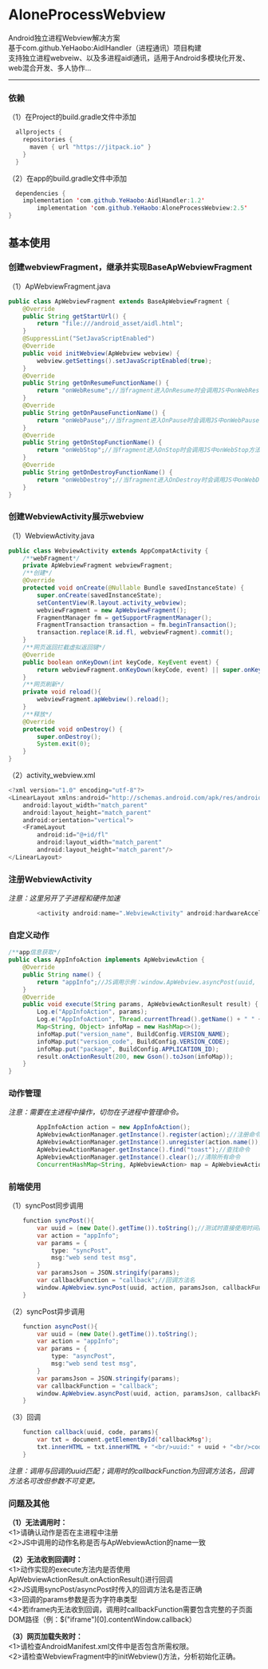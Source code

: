 # AloneProcessWebview

Android独立进程Webview解决方案  
基于com.github.YeHaobo:AidlHandler（进程通讯）项目构建  
支持独立进程webveiw、以及多进程aidl通讯，适用于Android多模块化开发、web混合开发、多人协作...   
***

### 依赖
（1）在Project的build.gradle文件中添加
```java
  allprojects {
    repositories {
      maven { url "https://jitpack.io" }
    }
  }
```
（2）在app的build.gradle文件中添加
```java
  dependencies {
	implementation 'com.github.YeHaobo:AidlHandler:1.2'
      	implementation 'com.github.YeHaobo:AloneProcessWebview:2.5'
}
```

## 基本使用

### 创建webviewFragment，继承并实现BaseApWebviewFragment
（1）ApWebviewFragment.java
```java
public class ApWebviewFragment extends BaseApWebviewFragment {
    @Override
    public String getStartUrl() {
        return "file:///android_asset/aidl.html";
    }
    @SuppressLint("SetJavaScriptEnabled")
    @Override
    public void initWebview(ApWebview webview) {
        webview.getSettings().setJavaScriptEnabled(true);
    }
    @Override
    public String getOnResumeFunctionName() {
        return "onWebResume";//当fragment进入OnResume时会调用JS中onWebResume方法
    }
    @Override
    public String getOnPauseFunctionName() {
        return "onWebPause";//当fragment进入OnPause时会调用JS中onWebPause方法
    }
    @Override
    public String getOnStopFunctionName() {
        return "onWebStop";//当fragment进入OnStop时会调用JS中onWebStop方法
    }
    @Override
    public String getOnDestroyFunctionName() {
        return "onWebDestroy";//当fragment进入OnDestroy时会调用JS中onWebDestroy方法
    }
}
```

### 创建WebviewActivity展示webview
（1）WebviewActivity.java
```java
public class WebviewActivity extends AppCompatActivity {
    /**webFragment*/
    private ApWebviewFragment webviewFragment;
    /**创建*/
    @Override
    protected void onCreate(@Nullable Bundle savedInstanceState) {
        super.onCreate(savedInstanceState);
        setContentView(R.layout.activity_webview);
        webviewFragment = new ApWebviewFragment();
        FragmentManager fm = getSupportFragmentManager();
        FragmentTransaction transaction = fm.beginTransaction();
        transaction.replace(R.id.fl, webviewFragment).commit();
    }
    /**网页返回拦截虚拟返回键*/
    @Override
    public boolean onKeyDown(int keyCode, KeyEvent event) {
        return webviewFragment.onKeyDown(keyCode, event) || super.onKeyDown(keyCode, event);
    }
    /**网页刷新*/
    private void reload(){
        webviewFragment.apWebview().reload();
    }
    /**释放*/
    @Override
    protected void onDestroy() {
        super.onDestroy();
        System.exit(0);
    }
}
```
（2）activity_webview.xml
```java
<?xml version="1.0" encoding="utf-8"?>
<LinearLayout xmlns:android="http://schemas.android.com/apk/res/android"
    android:layout_width="match_parent"
    android:layout_height="match_parent"
    android:orientation="vertical">
    <FrameLayout
        android:id="@+id/fl"
        android:layout_width="match_parent"
        android:layout_height="match_parent"/>
</LinearLayout>
```

### 注册WebviewActivity
_注意：这里另开了子进程和硬件加速_
```java
        <activity android:name=".WebviewActivity" android:hardwareAccelerated="true" android:process=":remoteweb"/>
```

### 自定义动作
```java
/**app信息获取*/
public class AppInfoAction implements ApWebviewAction {
    @Override
    public String name() {
        return "appInfo";//JS调用示例：window.ApWebview.asyncPost(uuid, 'appInfo', 'json params', callbackFunctionName);
    }
    @Override
    public void execute(String params, ApWebviewActionResult result) {
        Log.e("AppInfoAction", params);
        Log.e("AppInfoAction", Thread.currentThread().getName() + " " + Thread.currentThread().getId());
        Map<String, Object> infoMap = new HashMap<>();
        infoMap.put("version_name", BuildConfig.VERSION_NAME);
        infoMap.put("version_code", BuildConfig.VERSION_CODE);
        infoMap.put("package", BuildConfig.APPLICATION_ID);
        result.onActionResult(200, new Gson().toJson(infoMap));
    }
}
```

### 动作管理
_注意：需要在主进程中操作，切勿在子进程中管理命令。_
```java   
        AppInfoAction action = new AppInfoAction();
        ApWebviewActionManager.getInstance().register(action);//注册命令
        ApWebviewActionManager.getInstance().unregister(action.name());//解注册命令
        ApWebviewActionManager.getInstance().find("toast");//查找命令
        ApWebviewActionManager.getInstance().clear();//清除所有命令
        ConcurrentHashMap<String, ApWebviewAction> map = ApWebviewActionManager.getInstance().all();//获取所有命令
```

### 前端使用
（1）syncPost同步调用
```java
    function syncPost(){
        var uuid = (new Date().getTime()).toString();//测试时直接使用时间戳，生产时应使用UUID防止重复id
        var action = "appInfo";
        var params = {
            type: "syncPost",
            msg:"web send test msg",
        }
        var paramsJson = JSON.stringify(params);
        var callbackFunction = "callback";//回调方法名
        window.ApWebview.syncPost(uuid, action, paramsJson, callbackFunction);
    }
```
（2）syncPost异步调用
```java
    function asyncPost(){
        var uuid = (new Date().getTime()).toString();
        var action = "appInfo";
        var params = {
            type: "asyncPost",
            msg:"web send test msg",
        }
        var paramsJson = JSON.stringify(params);
        var callbackFunction = "callback";
        window.ApWebview.asyncPost(uuid, action, paramsJson, callbackFunction);
    }
```
（3）回调
```java    
    function callback(uuid, code, params){
        var txt = document.getElementById('callbackMsg');
        txt.innerHTML = txt.innerHTML + "<br/>uuid:" + uuid + "<br/>code:" + code + "<br/>params:" + params + "<br/>";
    }	
```
_注意：调用与回调的uuid匹配；调用时的callbackFunction为回调方法名，回调方法名可改但参数不可变更。_

### 问题及其他

**（1）无法调用时：**  
	<1>请确认动作是否在主进程中注册  
	<2>JS中调用的动作名称是否与ApWebviewAction的name一致   

**（2）无法收到回调时：**  
	<1>动作实现的execute方法内是否使用ApWebviewActionResult.onActionResult()进行回调  
	<2>JS调用syncPost/asyncPost时传入的回调方法名是否正确  
 	<3>回调的params参数是否为字符串类型  
  	<4>若iframe内无法收到回调，调用时callbackFunction需要包含完整的子页面DOM路径（例：$("iframe")[0].contentWindow.callback）

**（3）网页加载失败时：**  
	<1>请检查AndroidManifest.xml文件中是否包含所需权限。  
 	<2>请检查WebviewFragment中的initWebview()方法，分析初始化正确。  

